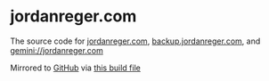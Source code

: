 # jordanreger.com
The source code for [jordanreger.com](https://jordanreger.com), [backup.jordanreger.com](https://backup.jordanreger.com), and [gemini://jordanreger.com](gemini://jordanreger.com)

Mirrored to [GitHub](https://github.com/jordanreger/com) via [this build file](https://man.sr.ht/~jordanreger/sourcehut-to-github-mirror)